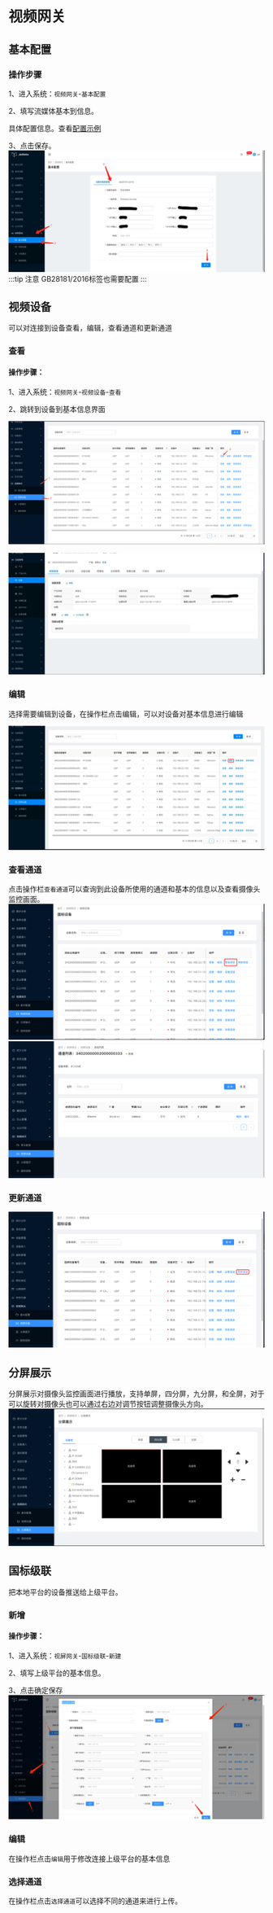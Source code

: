 # 视频网关



## 基本配置

### 操作步骤

1、进入系统：`视频网关`-`基本配置`

2、填写流媒体基本到信息。

具体配置信息。查看[配置示例](../media-guide/media-base-config.md)


3、点击保存。
![基本配置](images/media/install.png)
:::tip 注意 GB28181/2016标签也需要配置
:::

## 视频设备

可以对连接到设备查看，编辑，查看通道和更新通道

### 查看

#### 操作步骤：

1、进入系统：`视频网关`-`视频设备`-`查看`

2、跳转到设备到基本信息界面

![基本配置](images/media/select-media.png)

![基本配置](images/media/select-equipment.png)

### 编辑

选择需要编辑到设备，在操作栏点击编辑，可以对设备对基本信息进行编辑

![编辑设备](images/media/update-equipment.png)

### 查看通道

点击操作栏`查看通道`可以查询到此设备所使用的通道和基本的信息以及查看摄像头监控画面。
![查看通道](images/media/select-Channel.png)
![查看通道](images/media/select-Channel1.png)

### 更新通道

![更新通道](images/media/update-Channel.png)

## 分屏展示

分屏展示对摄像头监控画面进行播放，支持单屏，四分屏，九分屏，和全屏，对于可以旋转对摄像头也可以通过右边对调节按钮调整摄像头方向。
![分屏](images/media/split_screen.png)

## 国标级联

把本地平台的设备推送给上级平台。

### 新增

#### 操作步骤：

1、进入系统：`视屏网关`-`国标级联`-`新建`

2、填写上级平台的基本信息。

3、点击确定保存
![新建](images/media/Cascading.png)

### 编辑

在操作栏点击`编辑`用于修改连接上级平台的基本信息

### 选择通道

在操作栏点击`选择通道`可以选择不同的通道来进行上传。










